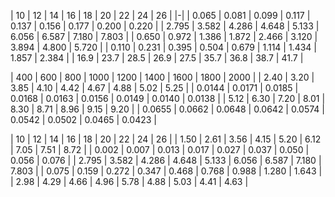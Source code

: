 | 10 | 12 | 14 | 16 | 18 | 20 | 22 | 24 | 26 | 
|-|
| 0.065 | 0.081 | 0.099 | 0.117 | 0.137 | 0.156 | 0.177 | 0.200 | 0.220 | 
| 2.795 | 3.582 | 4.286 | 4.648 | 5.133 | 6.056 | 6.587 | 7.180 | 7.803 | 
| 0.650 | 0.972 | 1.386 | 1.872 | 2.466 | 3.120 | 3.894 | 4.800 | 5.720 | 
| 0.110 | 0.231 | 0.395 | 0.504 | 0.679 | 1.114 | 1.434 | 1.857 | 2.384 | 
| 16.9 | 23.7 | 28.5 | 26.9 | 27.5 | 35.7 | 36.8 | 38.7 | 41.7 | 

| 400 | 600 | 800 | 1000 | 1200 | 1400 | 1600 | 1800 | 2000 | 
| 2.40 | 3.20 | 3.85 | 4.10 | 4.42 | 4.67 | 4.88 | 5.02 | 5.25 | 
| 0.0144 | 0.0171 | 0.0185 | 0.0168 | 0.0163 | 0.0156 | 0.0149 | 0.0140 | 0.0138 | 
| 5.12 | 6.30 | 7.20 | 8.01 | 8.30 | 8.71 | 8.96 | 9.15 | 9.20 | 
| 0.0655 | 0.0662 | 0.0648 | 0.0642 | 0.0574 | 0.0542 | 0.0502 | 0.0465 | 0.0423 | 

| 10 | 12 | 14 | 16 | 18 | 20 | 22 | 24 | 26 | 
| 1.50 | 2.61 | 3.56 | 4.15 | 5.20 | 6.12 | 7.05 | 7.51 | 8.72 | 
| 0.002 | 0.007 | 0.013 | 0.017 | 0.027 | 0.037 | 0.050 | 0.056 | 0.076 | 
| 2.795 | 3.582 | 4.286 | 4.648 | 5.133 | 6.056 | 6.587 | 7.180 | 7.803 | 
| 0.075 | 0.159 | 0.272 | 0.347 | 0.468 | 0.768 | 0.988 | 1.280 | 1.643 | 
| 2.98 | 4.29 | 4.66 | 4.96 | 5.78 | 4.88 | 5.03 | 4.41 | 4.63 | 


